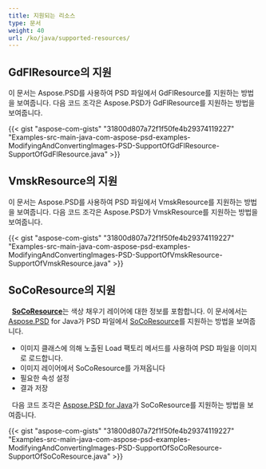 ```yaml
---
title: 지원되는 리소스
type: 문서
weight: 40
url: /ko/java/supported-resources/
---
```



## **GdFlResource의 지원**
이 문서는 Aspose.PSD를 사용하여 PSD 파일에서 GdFlResource를 지원하는 방법을 보여줍니다. 다음 코드 조각은 Aspose.PSD가 GdFlResource를 지원하는 방법을 보여줍니다.

{{< gist "aspose-com-gists" "31800d807a72f1f50fe4b29374119227" "Examples-src-main-java-com-aspose-psd-examples-ModifyingAndConvertingImages-PSD-SupportOfGdFlResource-SupportOfGdFlResource.java" >}}
## **VmskResource의 지원**
이 문서는 Aspose.PSD를 사용하여 PSD 파일에서 VmskResource를 지원하는 방법을 보여줍니다. 다음 코드 조각은 Aspose.PSD가 VmskResource를 지원하는 방법을 보여줍니다.



{{< gist "aspose-com-gists" "31800d807a72f1f50fe4b29374119227" "Examples-src-main-java-com-aspose-psd-examples-ModifyingAndConvertingImages-PSD-SupportOfVmskResource-SupportOfVmskResource.java" >}}


## **SoCoResource의 지원**


` `[**SoCoResource**](https://reference.aspose.com/java/psd/com.aspose.psd.fileformats.psd.layers.layerresources/SoCoResource)는 색상 채우기 레이어에 대한 정보를 포함합니다. 이 문서에서는 [Aspose.PSD](https://products.aspose.com/psd) for Java가 PSD 파일에서 [SoCoResource](https://reference.aspose.com/java/psd/com.aspose.psd.fileformats.psd.layers.layerresources/SoCoResource)를 지원하는 방법을 보여줍니다.


- 이미지 클래스에 의해 노출된 Load 팩토리 메서드를 사용하여 PSD 파일을 이미지로 로드합니다. 
- 이미지 레이어에서 SoCoResource를 가져옵니다 
- 필요한 속성 설정
- 결과 저장


` `다음 코드 조각은 [Aspose.PSD for Java](https://products.aspose.com/psd/java)가 SoCoResource를 지원하는 방법을 보여줍니다.



{{< gist "aspose-com-gists" "31800d807a72f1f50fe4b29374119227" "Examples-src-main-java-com-aspose-psd-examples-ModifyingAndConvertingImages-PSD-SupportOfSoCoResource-SupportOfSoCoResource.java" >}}










